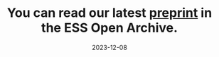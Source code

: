 ---
layout: post
title:  "You can read our latest <a href='https://doi.org/10.22541/essoar.170224476.62466891/v1'>preprint</a> in the ESS Open Archive. "
date:   2023-12-08
categories: jekyll update
---